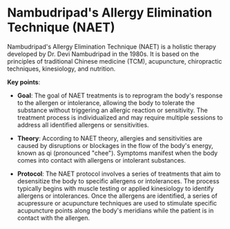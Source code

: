 # Nambudripad's Allergy Elimination Technique (NAET)

Nambudripad's Allergy Elimination Technique (NAET) is a holistic therapy developed by Dr. Devi Nambudripad in the 1980s. It is based on the principles of traditional Chinese medicine (TCM), acupuncture, chiropractic techniques, kinesiology, and nutrition.

**Key points**:

* **Goal**: The goal of NAET treatments is to reprogram the body's response to the allergen or intolerance, allowing the body to tolerate the substance without triggering an allergic reaction or sensitivity. The treatment process is individualized and may require multiple sessions to address all identified allergens or sensitivities.

* **Theory**: According to NAET theory, allergies and sensitivities are caused by disruptions or blockages in the flow of the body's energy, known as qi (pronounced "chee"). Symptoms manifest when the body comes into contact with allergens or intolerant substances.

* **Protocol**: The NAET protocol involves a series of treatments that aim to desensitize the body to specific allergens or intolerances. The process typically begins with muscle testing or applied kinesiology to identify allergens or intolerances. Once the allergens are identified, a series of acupressure or acupuncture techniques are used to stimulate specific acupuncture points along the body's meridians while the patient is in contact with the allergen.
